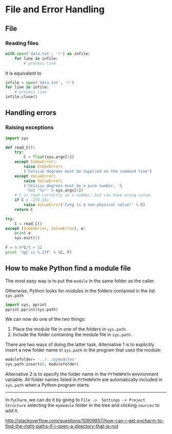 <!-- toc -->

# File and Error Handling

## File

### Reading files

```python
with open('data.txt', 'r') as infile:
	for line in infile:
		# process line
```
It is equivalent to 
```python
infile = open('data.txt', 'r')
for line in infile:
	# process line
infile.close()
```

## Handling errors

### Raising exceptions
```python
import sys

def read_C():
    try:
        C = float(sys.argv[1])
    except IndexError:
        raise IndexError\
        ('Celsius degrees must be supplied on the command line')
    except ValueError:
        raise ValueError\
        ('Celsius degrees must be a pure number, '\
         'not "%s"' % sys.argv[1])
    # C is read correctly as a number, but can have wrong value:
    if C < -273.15:
        raise ValueError('C=%g is a non-physical value!' % C)
    return C

try:
    C = read_C()
except (IndexError, ValueError), e:
    print e
    sys.exit(1)
    
F = 9.0*C/5 + 32
print '%gC is %.1fF' % (C, F)
```

## How to make Python find a module file

The most easy way is to put the `module` in the same folder as the caller. 

Otherwise, Python looks for modules in the folders contained in the list `sys.path` 
```python
import sys, pprint
pprint.pprint(sys.path)
```

We can now do one of the two things:
1. Place the module file in one of the folders in `sys.path`.
2. Include the folder containing the module file in `sys.path`.

There are two ways of doing the latter task. Alternative 1 is to explicitly insert a new folder name in `sys.path` in the program that uses the module:
```python
modulefolder= '../../pymodules'
sys.path.insert(0, modulefolder)
```

Alternative 2 is to specify the folder name in the `PYTHONPATH` environment variable. All folder names listed in `PYTHONPATH` are automatically included in `sys.path` when a Python program starts. 

-----
In `PyCharm`, we can do it by going to `File ->  Settings -> Project Structure` selecting the `mymodule` folder in the tree and clicking `sources` to add it. 

http://stackoverflow.com/questions/10909857/how-can-i-get-pycharm-to-find-the-right-paths-if-i-open-a-directory-that-is-not
